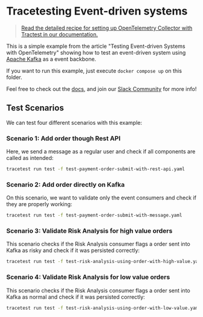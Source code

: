 # Tracetesting Event-driven systems

> [Read the detailed recipe for setting up OpenTelemetry Collector with Tractest in our documentation.](https://docs.tracetest.io/examples-tutorials/recipes/running-tracetest-without-a-trace-data-store)

This is a simple example from the article "Testing Event-driven Systems with OpenTelemetry" showing how to test an event-driven system using [Apache Kafka](https://kafka.apache.org/) as a event backbone.

If you want to run this example, just execute `docker compose up` on this folder.

Feel free to check out the [docs](https://docs.tracetest.io/), and join our [Slack Community](https://dub.sh/tracetest-community) for more info!

## Test Scenarios

We can test four different scenarios with this example:

### **Scenario 1**: Add order though Rest API

Here, we send a message as a regular user and check if all components are called as intended:

```sh
tracetest run test -f test-payment-order-submit-with-rest-api.yaml
```

### **Scenario 2**: Add order directly on Kafka

On this scenario, we want to validate only the event consumers and check if they are properly working:

```sh
tracetest run test -f test-payment-order-submit-with-message.yaml
```

### **Scenario 3**: Validate Risk Analysis for high value orders

This scenario checks if the Risk Analysis consumer flags a order sent into Kafka as risky and check if it was persisted correctly:

```sh
tracetest run test -f test-risk-analysis-using-order-with-high-value.yaml
```

### **Scenario 4**: Validate Risk Analysis for low value orders

This scenario checks if the Risk Analysis consumer flags a order sent into Kafka as normal and check if it was persisted correctly:

```sh
tracetest run test -f test-risk-analysis-using-order-with-low-value.yaml
```
